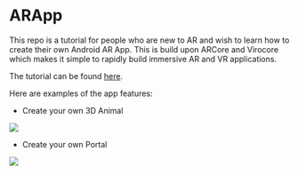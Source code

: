 ARApp
=====================
This repo is a tutorial for people who are new to AR and wish to learn how to create their own Android AR App. This is build upon ARCore and Virocore which makes it simple to rapidly build immersive AR and VR applications.

The tutorial can be found [here](https://blog.viromedia.com/tutorial-how-to-build-amazons-ar-view-for-arcore-android-using-virocore-and-java-ba1cc3ff2d87).

Here are examples of the app features:
- Create your own 3D Animal
<a href="https://github.com/viromedia/virocore/blob/master/ARRetail/app/src/main/java/com/example/virosample/ProductARActivity.java">
<img src="https://raw.githubusercontent.com/viromedia/virocore/master/ARRetail/ARRetailActivity.gif">
</a>

- Create your own Portal
<img src="https://raw.githubusercontent.com/zhunhung/ARApp/blob/master/portal.gif">
